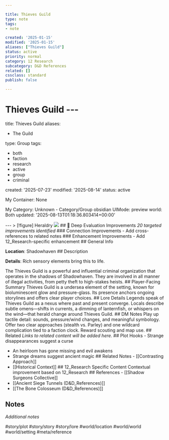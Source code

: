 ```yaml
---

title: Thieves Guild
type: note
tags:
- note

created: '2025-01-15'
modified: '2025-01-15'
aliases: ["Thieves Guild"]
status: active
priority: normal
category: 12 Research
subcategory: D&D References
related: []
cssclass: standard
publish: false

---
```


 # Thieves Guild ---

title: Thieves Guild
aliases:
- The Guild

type: Group
tags:
- both
- faction
- research
- active
- group
- criminal

created: '2025-07-23'
modified: '2025-08-14'
status: active

My Container: None

My Category: Unknown - Category/Group
obsidian UIMode: preview
world: Both
updated: '2025-08-13T01:18:36.803414+00:00'

--- > [!figure] Heraldry
![](04_Resources/Assets/Symbols/symbol-heraldry-thieves-guild-thieves-guild.svg) ## 🔧 Deep Evaluation Improvements *20 targeted improvements identified* ### Connection Improvements - Add cross-references to related notes ### Enhancement Improvements - Add 12_Research-specific enhancement ## General Info

**Location**: Shadowhaven ## Description

**Details**: Rich sensory elements bring this to life.

The Thieves Guild is a powerful and influential criminal organization that operates in the shadows of Shadowhaven. They are involved in all manner of illegal activities, from petty theft to high-stakes heists. ## Player-Facing Summary Thieves Guild is a undersea element of the setting, known for bioluminescent glow and pressure-glass. Its presence anchors ongoing storylines and offers clear player choices. ## Lore Details Legends speak of Thieves Guild as a nexus where past and present converge. Locals describe subtle omens—shifts in currents, a dimming of lanternfish, or whispers on the wind—that herald change around Thieves Guild. ## DM Notes Play up tactile detail: sounds, pressure/wind changes, and meaningful symbology. Offer two clear approaches (stealth vs. Parley) and one wildcard complication tied to a faction clock. Reward scouting and map use. ## Related *Links to related content will be added here.* ## Plot Hooks - Strange disappearances suggest a curse

- An heirloom has gone missing and evil awakens
- Strange dreams suggest ancient magic ## Related Notes - [[Contrasting Approach]]
- [[Historical Context]] ## 12_Research Specific Content Contextual improvement based on 12_Research ## References - [[Shadow Surgeons Collective]]
- [[Ancient Siege Tunnels (D&D_References)]]
- [[The Bone Colosseum (D&D_References)]]

## Notes

*Additional notes*

#story/plot
#story/story
#story/lore
#world/location
#world/world
#world/setting
#meta/reference
